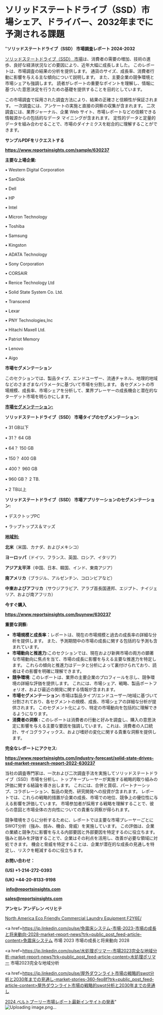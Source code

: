 # ソリッドステートドライブ（SSD）市場シェア、ドライバー、2032年までに予測される課題

"<strong>ソリッドステートドライブ（SSD） 市場調査レポート 2024-2032</strong>

<a href=https://www.reportsinsights.com/sample/630237>ソリッドステートドライブ（SSD） 市場</a>は、消費者の需要の増加、技術の進歩、良好な経済状況などの要因により、近年大幅に成長しました。 このレポートは、市場調査の結果の分析を提供します。 通貨のサイズ、成長率、消費者行動に影響を与える主な傾向について説明します。 また、主要企業の競争環境と市場シェアも強調します。 読者がレポートの重要なポイントを理解し、情報に基づいた意思決定を行うための基礎を提供することを目的としています。

この市場調査で採用された調査方法により、結果の正確さと信頼性が保証されます。 一次調査には、アンケートの実施と直接の洞察の収集が含まれます。 二次調査には、業界ジャーナル、企業 Web サイト、市場レポートなどの信頼できる情報源からの包括的なデータ マイニングが含まれます。 定性的データと定量的データを組み合わせることで、市場のダイナミクスを総合的に理解することができます。

<strong><b>サンプルPDFをリクエストする</b></strong>

<a href=https://www.reportsinsights.com/sample/630237><strong><u>https://www.reportsinsights.com/sample/630237</u></strong></a>

<strong>主要な上場企業:</strong>

• Western Digital Corporation

• SanDisk

• Dell

• HP

• Intel

• Micron Technology

• Toshiba

• Samsung

• Kingston

• ADATA Technology

• Sony Corporation

• CORSAIR

• Renice Technology Ltd

• Solid State System Co. Ltd.

• Transcend

• Lexar

• PNY Technologies,Inc

• Hitachi Maxell Ltd.

• Patriot Memory

• Lenovo

• Aigo

<strong>市場セグメンテーション</strong>

このセクションでは、製品タイプ、エンドユーザー、流通チャネル、地理的地域などのさまざまなパラメータに基づいて市場を分割します。 各セグメントの市場規模、成長率、市場シェアを分析して、業界プレーヤーの成長機会と潜在的なターゲット市場を明らかにします。

<strong><u>市場セグメンテーション</u></strong><strong><u>:</u></strong>

<strong>ソリッドステートドライブ（SSD） 市場タイプのセグメンテーション:</strong>

• 31 GB以下

• 31？ 64 GB

• 64？ 150 GB

• 150？ 400 GB

• 400？ 960 GB

• 960 GB？ 2 TB.

• 2 TB以上

<strong>ソリッドステートドライブ（SSD） 市場アプリケーションのセグメンテーション:</strong>

• デスクトップPC

• ラップトップス＆マッズ

<strong><u>地域別</u></strong><strong><u>:</u></strong>

<strong>北米</strong>（米国、カナダ、およびメキシコ）

<strong>ヨーロッパ</strong>（ドイツ、フランス、英国、ロシア、イタリア）

<strong>アジア太平洋</strong>（中国、日本、韓国、インド、東南アジア）

<strong>南アメリカ</strong>（ブラジル、アルゼンチン、コロンビアなど）

<strong>中東およびアフリカ</strong>（サウジアラビア、アラブ首長国連邦、エジプト、ナイジェリア、および南アフリカ）

<strong>今すぐ購入</strong>

<a href=https://www.reportsinsights.com/buynow/630237><strong><u>https://www.reportsinsights.com/buynow/630237</u></strong></a>

<strong>重要な洞察:</strong>
<ul>
  <li><strong>市場規模と成長率：</strong>レポートは、現在の市場規模と過去の成長率の詳細な分析を提供します。 また、予測期間中の市場の成長に関する包括的な予測も含まれています。</li>
  <li><strong>市場動向と推進力:</strong>このセクションでは、現在および新興市場の両方の顕著な市場動向に焦点を当て、市場の成長に影響を与える主要な推進力を特定します。 これらの傾向と推進力はデータと分析によって裏付けられており、読者はその影響を明確に理解できます。</li>
  <li><strong>競争環境</strong>: このレポートは、業界の主要企業のプロフィールを示し、競争環境の詳細な評価を提供します。 これには、市場シェア、戦略、製品ポートフォリオ、および最近の開発に関する情報が含まれます。</li>
  <li><strong>市場セグメンテーション: </strong>市場は製品タイプ/エンドユーザー/地域に基づいて分割されており、各セグメントの規模、成長、市場シェアの詳細な分析が提供されます。 このセグメント化により、特定の市場動向を包括的に理解できるようになります。</li>
  <li><strong>消費者の洞察 : </strong>このレポートは消費者の行動と好みを調査し、購入の意思決定に影響を与える主要な要因を強調しています。 これは、消費者の人口統計、サイコグラフィックス、および嗜好の変化に関する貴重な洞察を提供します。</li>
</ul>
<strong>完全なレポートにアクセス:</strong>

<a href=https://www.reportsinsights.com/industry-forecast/solid-state-drives-ssd-market-research-report-2022-630237><strong><u><b>https://www.reportsinsights.com/industry-forecast/solid-state-drives-ssd-market-research-report-2022-630237</b></u></strong></a>

当社の調査専門家は、一次および二次調査手法を実施してソリッドステートドライブ（SSD）市場を分析し、トップキープレーヤーが実施する戦略的取り組みの評価に関する結論を導き出します。 これには、合併と買収、パートナーシップ、コラボレーション、製品の発売、研究開発への投資が含まれます。 レポートでは、これらの戦略的措置が企業の成長、市場での地位、競争上の優位性に与える影響を評価しています。 市場参加者が採用する戦略を理解することで、彼らの意図と市場全体の方向性についての貴重な洞察が得られます。

競争環境をさらに分析するために、レポートでは主要な市場プレーヤーごとにSWOT分析（強み、弱み、機会、脅威）を実施しています。 この評価は、企業の業績と競争力に影響を与える内部要因と外部要因を特定するのに役立ちます。 強みと弱みを評価することで、企業はその利点を活用し、改善が必要な領域に対処できます。 機会と脅威を特定することは、企業が潜在的な成長の見通しを特定し、リスクを軽減するのに役立ちます。

<strong>お問い合わせ：</strong>

<strong>(US) +1-214-272-0393</strong>

<strong>(UK) +44-20-8133-9198</strong>

<strong> </strong><a href=info@reportsinsights.com><strong><u>info@reportsinsights.com</u></strong></a>

<a href=sales@reportsinsights.com><strong><u>sales@reportsinsights.com</u></strong></a>

<strong>アンセレ アンデレン ベリヒテ</strong>

<a href=https://www.linkedin.com/pulse/north-america-eco-friendly-commercial-laundry-equipment-f2y6e/>North America Eco Friendly Commercial Laundry Equipment F2Y6E/</a>

<a href=https://jp.linkedin.com/pulse/免震床システム-市場-2023-市場の成長と将来動向-2028-market-report-news?trk=public_post_feed-article-content>免震床システム 市場 2023 市場の成長と将来動向 2028</a>

<a href=https://jp.linkedin.com/pulse/水処理ポリマー-市場2023完全な地域分析-market-report-news?trk=public_post_feed-article-content>水処理ポリマー 市場2023完全な地域分析</a>

<a href=https://jp.linkedin.com/pulse/屋外ダウンライト市場の戦略的swot分析と2030年までの見通し-market-stories-360-feo8f?trk=public_post_feed-article-content>屋外ダウンライト市場の戦略的swot分析と2030年までの見通し</a>

<a href=https://www.linkedin.com/pulse/2024-ベルトプーリー市場レポート最新インサイトの発表-tribunal-analytics-360-tlvcf/>2024 ベルトプーリー市場レポート最新インサイトの発表</a>"
![Uploading image.png…]()
